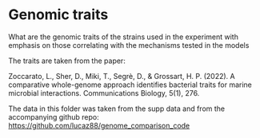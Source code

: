 # Genomic traits

What are the genomic traits of the strains used in the experiment with emphasis on those correlating with the mechanisms tested in the models


The traits are taken from the paper:

 Zoccarato, L., Sher, D., Miki, T., Segrè, D., & Grossart, H. P. (2022). 
 A comparative whole-genome approach identifies bacterial traits for marine microbial interactions. 
 Communications Biology, 5(1), 276.

The data in this folder was taken from the supp data and from the accompanying github repo: 
https://github.com/lucaz88/genome_comparison_code




